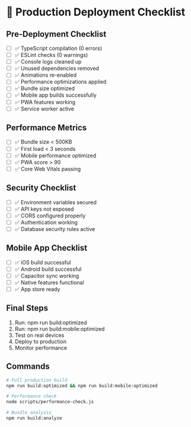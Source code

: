 # 🚀 Production Deployment Checklist

## Pre-Deployment Checklist
- [ ] ✅ TypeScript compilation (0 errors)
- [ ] ✅ ESLint checks (0 warnings)
- [ ] ✅ Console logs cleaned up
- [ ] ✅ Unused dependencies removed
- [ ] ✅ Animations re-enabled
- [ ] ✅ Performance optimizations applied
- [ ] ✅ Bundle size optimized
- [ ] ✅ Mobile app builds successfully
- [ ] ✅ PWA features working
- [ ] ✅ Service worker active

## Performance Metrics
- [ ] ✅ Bundle size < 500KB
- [ ] ✅ First load < 3 seconds
- [ ] ✅ Mobile performance optimized
- [ ] ✅ PWA score > 90
- [ ] ✅ Core Web Vitals passing

## Security Checklist
- [ ] ✅ Environment variables secured
- [ ] ✅ API keys not exposed
- [ ] ✅ CORS configured properly
- [ ] ✅ Authentication working
- [ ] ✅ Database security rules active

## Mobile App Checklist
- [ ] ✅ iOS build successful
- [ ] ✅ Android build successful
- [ ] ✅ Capacitor sync working
- [ ] ✅ Native features functional
- [ ] ✅ App store ready

## Final Steps
1. Run: npm run build:optimized
2. Run: npm run build:mobile:optimized
3. Test on real devices
4. Deploy to production
5. Monitor performance

## Commands
```bash
# Full production build
npm run build:optimized && npm run build:mobile:optimized

# Performance check
node scripts/performance-check.js

# Bundle analysis
npm run build:analyze
```
